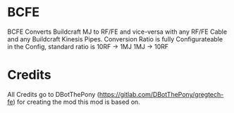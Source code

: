 # BCFE
BCFE Converts Buildcraft MJ to RF/FE and vice-versa with any RF/FE Cable and any Buildcraft Kinesis Pipes.
Conversion Ratio is fully Configurateable in the Config, standard ratio is 10RF -> 1MJ 1MJ -> 10RF

 

# Credits
All Credits go to DBotThePony (https://gitlab.com/DBotThePony/gregtech-fe) for creating the mod this mod is based on.
